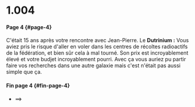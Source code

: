# 1.004

#### Page 4 {#page-4}

C'était 15 ans après votre rencontre avec Jean-Pierre. Le **Dutrinium :** Vous aviez pris le risque d'aller en voler dans les centres de récoltes radioactifs de la fédération, et bien sûr cela à mal tourné. Son prix est incroyablement élevé et votre budjet incroyablement pourri. Avec ça vous auriez pu partir faire vos recherches dans une autre galaxie mais c'est n'était pas aussi simple que ça.

#### Fin page 4 {#fin-page-4}

* ==&gt;


